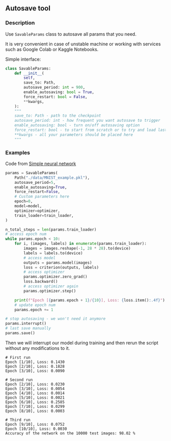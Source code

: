 ## Autosave tool

### Description

Use ```SavableParams``` class to autosave all params that you need.

It is very convenient in case of unstable machine or working with services such as Google Colab or Kaggle Notebooks.

Simple interface:


```python
class SavableParams:
    def __init__(
        self,
        save_to: Path,
        autosave_period: int = 900,
        enable_autosaving: bool = True,
        force_restart: bool = False,
        **kwargs,
    ):
    """
    save_to: Path - path to the checkpoint
    autosave_period: int - how frequent you want autosave to trigger
    enable_autosaving: bool - turn on/off autosaving option
    force_restart: bool - to start from scratch or to try and load last checkpoint
    **kwargs - all your parameters should be placed here
    """
```

### Examples 

Code from [Simple neural network](examples/model_train.py)

```python
params = SavableParams(
    Path("./data/MNIST_example.pkl"),
    autosave_period=5,
    enable_autosaving=True,
    force_restart=False,
    # Custom parameters here
    epoch=0,
    model=model,
    optimizer=optimizer,
    train_loader=train_loader,
)

n_total_steps = len(params.train_loader)
# access epoch num 
while params.epoch < 10:
    for i, (images, labels) in enumerate(params.train_loader):
        images = images.reshape(-1, 28 * 28).to(device)
        labels = labels.to(device)
        # access model
        outputs = params.model(images)
        loss = criterion(outputs, labels)
        # access optimizer
        params.optimizer.zero_grad()
        loss.backward()
        # access optimizer again
        params.optimizer.step()

    print(f"Epoch [{params.epoch + 1}/{10}], Loss: {loss.item():.4f}")
    # update epoch num 
    params.epoch += 1

# stop autosaving - we won't need it anymore
params.interrupt()
# last save manually 
params.save()
```
Then we will interrupt our model during training and then rerun the script without any modifications to it.
```
# First run
Epoch [1/10], Loss: 0.1430
Epoch [2/10], Loss: 0.1828
Epoch [3/10], Loss: 0.0090

# Second run
Epoch [2/10], Loss: 0.0230
Epoch [3/10], Loss: 0.0054
Epoch [4/10], Loss: 0.0014
Epoch [5/10], Loss: 0.0021
Epoch [6/10], Loss: 0.2585
Epoch [7/10], Loss: 0.0299
Epoch [8/10], Loss: 0.0003

# Third run
Epoch [9/10], Loss: 0.0752
Epoch [10/10], Loss: 0.0030
Accuracy of the network on the 10000 test images: 98.02 %
```